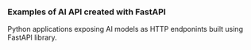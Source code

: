 ### Examples of AI API created with FastAPI

Python applications exposing AI models as HTTP endponints built using FastAPI library.